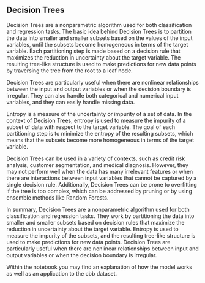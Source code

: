 ## Decision Trees

Decision Trees are a nonparametric algorithm used for both classification and regression tasks. The basic idea behind Decision Trees is to partition the data into smaller and smaller subsets based on the values of the input variables, until the subsets become homogeneous in terms of the target variable. Each partitioning step is made based on a decision rule that maximizes the reduction in uncertainty about the target variable. The resulting tree-like structure is used to make predictions for new data points by traversing the tree from the root to a leaf node.

Decision Trees are particularly useful when there are nonlinear relationships between the input and output variables or when the decision boundary is irregular. They can also handle both categorical and numerical input variables, and they can easily handle missing data.

Entropy is a measure of the uncertainty or impurity of a set of data. In the context of Decision Trees, entropy is used to measure the impurity of a subset of data with respect to the target variable. The goal of each partitioning step is to minimize the entropy of the resulting subsets, which means that the subsets become more homogeneous in terms of the target variable.

Decision Trees can be used in a variety of contexts, such as credit risk analysis, customer segmentation, and medical diagnosis. However, they may not perform well when the data has many irrelevant features or when there are interactions between input variables that cannot be captured by a single decision rule. Additionally, Decision Trees can be prone to overfitting if the tree is too complex, which can be addressed by pruning or by using ensemble methods like Random Forests.

In summary, Decision Trees are a nonparametric algorithm used for both classification and regression tasks. They work by partitioning the data into smaller and smaller subsets based on decision rules that maximize the reduction in uncertainty about the target variable. Entropy is used to measure the impurity of the subsets, and the resulting tree-like structure is used to make predictions for new data points. Decision Trees are particularly useful when there are nonlinear relationships between input and output variables or when the decision boundary is irregular.

Within the notebook you may find an explanation of how the model works as well as an application to the cbb dataset.
